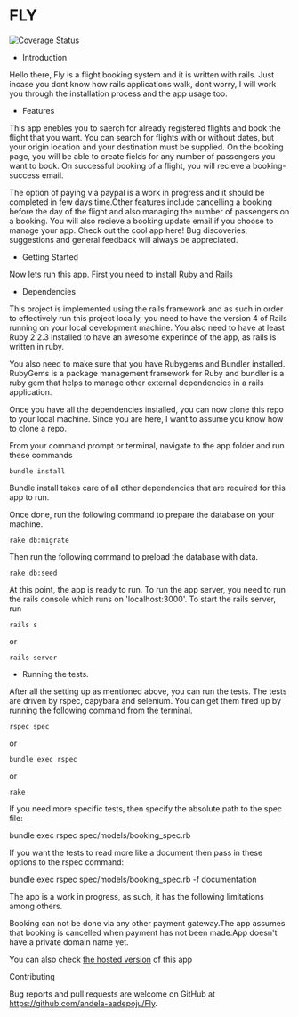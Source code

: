 # FLY
[![Coverage Status](https://coveralls.io/repos/andela-aadepoju/Fly/badge.svg?branch=master&service=github)](https://coveralls.io/github/andela-aadepoju/Fly?branch=master)


* Introduction

Hello there, Fly is a flight booking system and it is written with rails. Just incase you dont know how rails applications walk, dont worry, I will work you through the installation process and the app usage too.

* Features

This app enebles you to saerch for already registered flights and book the flight that you want. You can search for flights with or without dates, but your origin location and your destination must be supplied. On the booking page, you will be able to create fields for any number of passengers you want to book. On successful booking of a flight, you will recieve a booking-success email. 

The option of paying via paypal is a work in progress and it should be completed in few days time.Other features include cancelling a booking before the day of the flight and also managing the number of passengers on a booking. You will also recieve a booking update email if you choose to manage your app. Check out the cool app here! Bug discoveries, suggestions and general feedback will always be appreciated.

* Getting Started

Now lets run this app. First you need to install <a href="https://www.ruby-lang.org" target ="blank">Ruby</a>  and <a href="http://rubyonrails.org/" target="blank">Rails</a>

* Dependencies

This project is implemented using the rails framework and as such in order to effectively run this project locally, you need to have the version 4 of Rails running on your local development machine. You also need to have at least Ruby 2.2.3 installed to have an awesome experince of the app, as rails is written in ruby.


You also need to make sure that you have Rubygems and Bundler installed. RubyGems is a package management framework for Ruby and bundler is a ruby gem that helps to manage other external dependencies in a rails application.

Once you have all the dependencies installed, you can now clone this repo to your local machine. Since you are here, I want to assume you know how to clone a repo.

From your command prompt or terminal, navigate to the app folder and run these commands
```
bundle install 
```
Bundle install takes care of all other dependencies that are required for this app to run. 

Once done, run the following command to prepare the database on your machine.
```
rake db:migrate
```
Then run the following command to preload the database with data.
```
rake db:seed
```
At this point, the app is ready to run. To run the app server, you need to run the rails console which runs on 'localhost:3000'. To start the rails server, run
```
rails s 
```
or 
```
rails server
```

* Running the tests.

After all the setting up as mentioned above, you can run the tests. The tests are driven by rspec, capybara and selenium. You can get them fired up by running the following command from the terminal.
```
rspec spec
```
or
```
bundle exec rspec
```
or
```
rake
```
If you need more specific tests, then specify the absolute path to the spec file:

bundle exec rspec spec/models/booking_spec.rb

If you want the tests to read more like a document then pass in these options to the rspec command:

bundle exec rspec spec/models/booking_spec.rb -f documentation


The app is a work in progress, as such, it has the following limitations among others.

Booking can not be done via any other payment gateway.The app assumes that booking is cancelled when payment has not been made.App doesn't have a private domain name yet.

You can also check <a href="https://fly.herokuapp.com" target="blank">the hosted version</a> of this app

Contributing

Bug reports and pull requests are welcome on GitHub at https://github.com/andela-aadepoju/Fly. 

